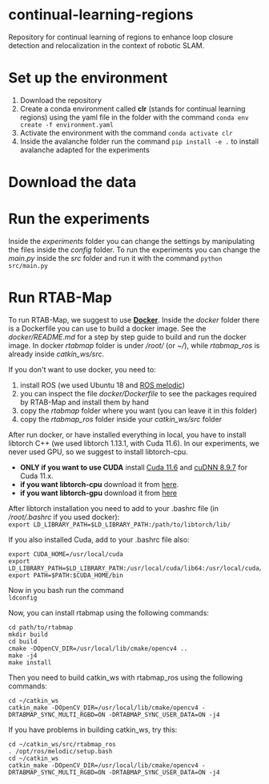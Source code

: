# continual-learning-regions
Repository for continual learning of regions to enhance loop closure detection and relocalization in the context of robotic SLAM.

# Set up the environment
1. Download the repository
2. Create a conda environment called **clr** (stands for continual learning regions) using the yaml file in the folder with the command `conda env create -f environment.yaml`
3. Activate the environment with the command `conda activate clr`
4. Inside the avalanche folder run the command `pip install -e .` to install avalanche adapted for the experiments

# Download the data

# Run the experiments
Inside the *experiments* folder you can change the settings by manipulating the files inside the *config* folder. To run the experiments you can change the *main.py* inside the *src* folder and run it with the command `python src/main.py`

# Run RTAB-Map
To run RTAB-Map, we suggest to use [**Docker**](https://www.docker.com/). Inside the *docker* folder there is a Dockerfile you can use to build a docker image. See the *docker/README.md* for a step by step guide to build and run the docker image. In docker *rtabmap* folder is under */root/* (or *~/*), while *rtabmap_ros* is already inside *catkin_ws/src*.

If you don't want to use docker, you need to:
1. install ROS (we used Ubuntu 18 and [ROS melodic](https://wiki.ros.org/melodic/Installation/Ubuntu))
2. you can inspect the file *docker/Dockerfile* to see the packages required by RTAB-Map and install them by hand 
3. copy the *rtabmap* folder where you want (you can leave it in this folder)
4. copy the *rtabmap_ros* folder inside your *catkin_ws/src* folder

After run docker, or have installed everything in local, you have to install libtorch C++ (we used libtorch 1.13.1, with Cuda 11.6).
In our experiments, we never used GPU, so we suggest to install libtorch-cpu. 

* **ONLY if you want to use CUDA** install [Cuda 11.6](https://developer.nvidia.com/cuda-11-6-0-download-archive?target_os=Linux) and [cuDNN 8.9.7](https://developer.nvidia.com/rdp/cudnn-archive) for Cuda 11.x.
* **if you want libtorch-cpu** download it from [here](https://download.pytorch.org/libtorch/cpu/libtorch-shared-with-deps-1.13.1%2Bcpu.zip).
* **if you want libtorch-gpu** download it from [here](https://download.pytorch.org/libtorch/cu116/libtorch-shared-with-deps-1.13.1%2Bcu116.zip)

After libtorch installation you need to add to your .bashrc file (in */root/.bashrc* if you used docker): <br/>
`export LD_LIBRARY_PATH=$LD_LIBRARY_PATH:/path/to/libtorch/lib/`

If you also installed Cuda, add to your .bashrc file also:
```
export CUDA_HOME=/usr/local/cuda
export LD_LIBRARY_PATH=$LD_LIBRARY_PATH:/usr/local/cuda/lib64:/usr/local/cuda/extras/CUPTI/lib64
export PATH=$PATH:$CUDA_HOME/bin
```

Now in you bash run the command <br/>
```ldconfig```



Now, you can install rtabmap using the following commands:
```
cd path/to/rtabmap
mkdir build
cd build
cmake -DOpenCV_DIR=/usr/local/lib/cmake/opencv4 .. 
make -j4 
make install
```

Then you need to build catkin_ws with rtabmap_ros using the following commands:
```  
cd ~/catkin_ws 
catkin_make -DOpenCV_DIR=/usr/local/lib/cmake/opencv4 -DRTABMAP_SYNC_MULTI_RGBD=ON -DRTABMAP_SYNC_USER_DATA=ON -j4
``` 
If you have problems in building catkin_ws, try this:

```  
cd ~/catkin_ws/src/rtabmap_ros 
. /opt/ros/melodic/setup.bash
cd ~/catkin_ws 
catkin_make -DOpenCV_DIR=/usr/local/lib/cmake/opencv4 -DRTABMAP_SYNC_MULTI_RGBD=ON -DRTABMAP_SYNC_USER_DATA=ON -j4
``` 

